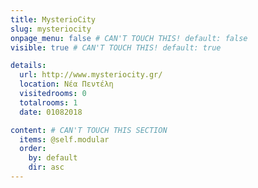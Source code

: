 ```yaml
---
title: MysterioCity
slug: mysteriocity
onpage_menu: false # CAN'T TOUCH THIS! default: false
visible: true # CAN'T TOUCH THIS! default: true

details:
  url: http://www.mysteriocity.gr/
  location: Νέα Πεντέλη
  visitedrooms: 0
  totalrooms: 1
  date: 01082018

content: # CAN'T TOUCH THIS SECTION
  items: @self.modular
  order:
    by: default
    dir: asc
---
```

